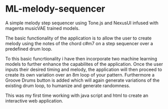 # ML-melody-sequencer

A simple melody step sequencer using Tone.js and NexusUI infused with magenta musicVAE trained models.


The basic functionality of the application is to allow the user to create melody using the
notes of the chord c#m7 on a step sequencer over a predefined drum loop.

To this basic funcrtionality i have then incorporate two machine learning models to further enhance the capabilites of the application.
Once the user inputs their desired timing and melody, the application will then proceed to create its own variation over an 8m loop of your
pattern.
Furthermore a Groove Drums button is added which will again generate variations of the existing drum loop, to humanize and generate randomness.

This was my first time working with java script and html to create an interactive web application.
